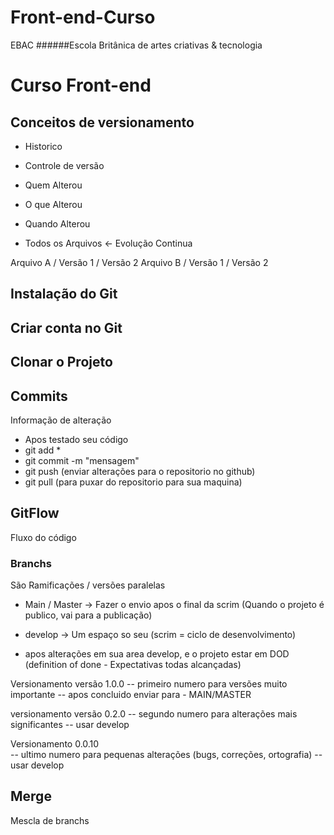 # Front-end-Curso

EBAC
######Escola Britânica de artes criativas & tecnologia

# Curso Front-end
## Conceitos de versionamento
 - Historico
 - Controle de versão

 - Quem Alterou
 - O que Alterou
 - Quando Alterou
 - Todos os Arquivos
 <- Evolução Continua

 Arquivo A / Versão 1 / Versão 2
 Arquivo B / Versão 1 / Versão 2

 ## Instalação do Git

 ## Criar conta no Git

 ## Clonar o Projeto

 ## Commits
  Informação de alteração
  - Apos testado seu código
  - git add *
  - git commit -m "mensagem"
  - git push (enviar alterações para o repositorio no github)
  - git pull (para puxar do repositorio para sua maquina)
 ## GitFlow
 Fluxo do código

### Branchs
São Ramificações / versões paralelas

- Main / Master -> Fazer o envio apos o final da scrim (Quando o projeto é publico, vai para a publicação) 
- develop -> Um espaço so seu (scrim = ciclo de desenvolvimento)

- apos alterações em sua area develop, e o projeto estar em DOD (definition of done - Expectativas todas alcançadas)

Versionamento versão 1.0.0 
-- primeiro numero para versões muito importante
-- apos concluido enviar para - MAIN/MASTER

versionamento versão 0.2.0
-- segundo numero para alterações mais significantes
-- usar develop

Versionamento 0.0.10  
-- ultimo numero para pequenas alterações (bugs, correções, ortografia)
-- usar develop

## Merge
Mescla de branchs